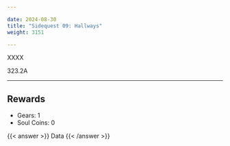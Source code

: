 ```yaml
---

date: 2024-08-30
title: "Sidequest 09: Hallways"
weight: 3151

---
```


XXXX

323.2A

---

## Rewards

- Gears: 1
- Soul Coins: 0

{{< answer >}} Data {{< /answer >}}

